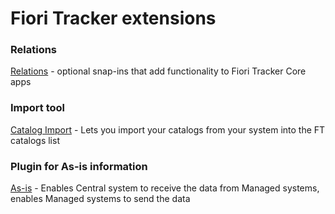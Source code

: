 # Fiori Tracker extensions

### Relations
[Relations](ft-rel.md) - optional snap-ins that add functionality to Fiori Tracker Core apps

### Import tool
[Catalog Import](ci.md) - Lets you import your catalogs from your system into the FT catalogs list

### Plugin for As-is information
[As-is](asis.md) - Enables Central system to receive the data from Managed systems, enables Managed systems to send the data